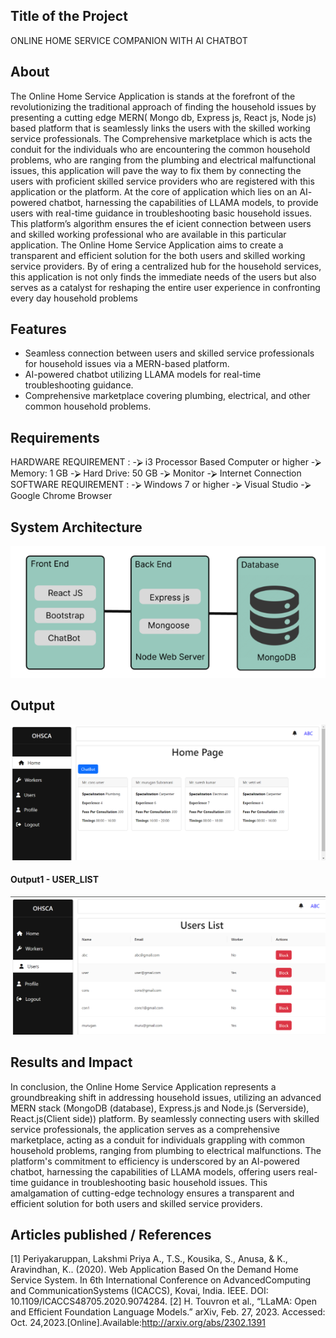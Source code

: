 ## Title of the Project
ONLINE HOME SERVICE COMPANION WITH AI CHATBOT
## About
<!--Detailed Description about the project-->
The Online Home Service Application is stands at the forefront of the revolutionizing the
traditional approach of finding the household issues by presenting a cutting edge MERN(
Mongo db, Express js, React js, Node js) based platform that is seamlessly links the users
with the skilled working service professionals. The Comprehensive marketplace which is
acts the conduit for the individuals who are encountering the common household problems,
who are ranging from the plumbing and electrical malfunctional issues, this application will
pave the way to fix them by connecting the users with proficient skilled service providers
who are registered with this application or the platform. At the core of application which
lies on an AI- powered chatbot, harnessing the capabilities of LLAMA models, to provide
users with real-time guidance in troubleshooting basic household issues. This platform’s
algorithm ensures the ef icient connection between users and skilled working professional
who are available in this particular application. The Online Home Service Application aims
to create a transparent and efficient solution for the both users and skilled working service
providers. By of ering a centralized hub for the household services, this application is not
only finds the immediate needs of the users but also serves as a catalyst for reshaping the
entire user experience in confronting every day household problems

## Features
<!--List the features of the project as shown below-->
- Seamless connection between users and skilled service professionals for household issues via a MERN-based platform.
- AI-powered chatbot utilizing LLAMA models for real-time troubleshooting guidance.
- Comprehensive marketplace covering plumbing, electrical, and other common household problems.

## Requirements
<!--List the requirements of the project as shown below-->
HARDWARE REQUIREMENT :
-⮚ i3 Processor Based Computer or higher
-⮚ Memory: 1 GB
-⮚ Hard Drive: 50 GB
-⮚ Monitor
-⮚ Internet Connection
SOFTWARE REQUIREMENT :
-⮚ Windows 7 or higher
-⮚ Visual Studio
-⮚ Google Chrome Browser


## System Architecture
<!--Embed the system architecture diagram as shown below-->

![SYSTEM](https://github.com/harishsekar1402/OHSCA/blob/master/Assets/Screenshot%202024-03-23%20134017.png)


## Output

<!--Embed the Output picture at respective places as shown below as shown below-->
![OP_1](https://github.com/harishsekar1402/OHSCA/blob/master/Assets/Screenshot%202024-03-22%20120247.png)
#### Output1 - USER_LIST

![OP_2](https://github.com/harishsekar1402/OHSCA/blob/master/Assets/Screenshot%202024-03-22%20120412.png)



## Results and Impact
<!--Give the results and impact as shown below-->
In conclusion, the Online Home Service Application represents a groundbreaking shift in addressing household issues, utilizing an advanced MERN stack (MongoDB (database), Express.js and Node.js (Serverside), React.js(Client side)) platform. By seamlessly connecting users with skilled service professionals, the application serves as a comprehensive marketplace, acting as a conduit for individuals grappling with common household problems, ranging from plumbing to electrical malfunctions. The platform's commitment to efficiency is underscored by an AI-powered chatbot, harnessing the capabilities of LLAMA models, offering users real-time guidance in troubleshooting basic household issues. This amalgamation of cutting-edge technology ensures a transparent and efficient solution for both users and skilled service providers.
## Articles published / References
[1] Periyakaruppan,  Lakshmi Priya A., T.S., Kousika, S., Anusa, & K., Aravindhan, K.. (2020). Web Application Based On the Demand Home Service System. In 6th International Conference on AdvancedComputing and CommunicationSystems (ICACCS), Kovai, India. IEEE. DOI: 10.1109/ICACCS48705.2020.9074284.
[2] H. Touvron et al., “LLaMA: Open and Efficient Foundation Language Models.” arXiv, Feb. 27, 2023. Accessed: Oct. 24,2023.[Online].Available:http://arxiv.org/abs/2302.1391





